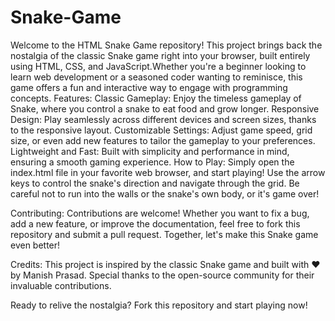 # Snake-Game
Welcome to the HTML Snake Game repository! This project brings back the nostalgia of the classic Snake game right into your browser, built entirely using HTML, CSS, and JavaScript.Whether you're a beginner looking to learn web development or a seasoned coder wanting to reminisce, this game offers a fun and interactive way to engage with programming concepts.
Features:
Classic Gameplay: Enjoy the timeless gameplay of Snake, where you control a snake to eat food and grow longer.
Responsive Design: Play seamlessly across different devices and screen sizes, thanks to the responsive layout.
Customizable Settings: Adjust game speed, grid size, or even add new features to tailor the gameplay to your preferences.
Lightweight and Fast: Built with simplicity and performance in mind, ensuring a smooth gaming experience.
How to Play:
Simply open the index.html file in your favorite web browser, and start playing! Use the arrow keys to control the snake's direction and navigate through the grid. Be careful not to run into the walls or the snake's own body, or it's game over!

Contributing:
Contributions are welcome! Whether you want to fix a bug, add a new feature, or improve the documentation, feel free to fork this repository and submit a pull request. Together, let's make this Snake game even better!

Credits:
This project is inspired by the classic Snake game and built with ❤️ by Manish Prasad. Special thanks to the open-source community for their invaluable contributions.

Ready to relive the nostalgia? Fork this repository and start playing now!
